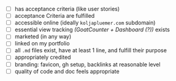 - [ ] has acceptance criteria (like user stories)
- [ ] acceptance Criteria are fulfilled
- [ ] accessible online (ideally `koljapluemer.com` subdomain)
- [ ] essential view tracking *(GoatCounter + Dashboard (?))* exists
- [ ] marketed (in any way)
- [ ] linked on my portfolio
- [ ] all `.md` files exist, have at least 1 line, and fulfill their purpose
- [ ] appropriately credited
- [ ] branding: favicon, gh setup, backlinks at reasonable level
- [ ] quality of code and doc feels appropriate
